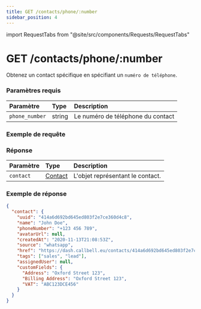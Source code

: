 ```yaml
---
title: GET /contacts/phone/:number
sidebar_position: 4
---
```


import RequestTabs from "@site/src/components/Requests/RequestTabs"

# GET /contacts/phone/:number

Obtenez un contact spécifique en spécifiant un `numéro de téléphone`.

### Paramètres requis

| Paramètre     | Type   | Description                        |
| :------------ | :----- | :--------------------------------- |
| `phone_number`| string | Le numéro de téléphone du contact   |

### Exemple de requête

<RequestTabs endpoint='contacts_api' request="get_contact_by_phone"/>

### Réponse

| Paramètre   | Type                                           | Description                   |
| :---------- | :--------------------------------------------- | :---------------------------- |
| `contact`   | [Contact](/api/reference/object_types/contact) | L'objet représentant le contact. |

### Exemple de réponse

```json title=response.json
{
  "contact": {
    "uuid": "414a6d692bd645ed803f2e7ce360d4c8",
    "name": "John Doe",
    "phoneNumber": "+123 456 789",
    "avatarUrl": null,
    "createdAt": "2020-11-13T21:08:53Z",
    "source": "whatsapp",
    "href": "https://dash.callbell.eu/contacts/414a6d692bd645ed803f2e7ce360d4c8",
    "tags": ["sales", "lead"],
    "assignedUser": null,
    "customFields": {
      "Address": "Oxford Street 123",
      "Billing Address": "Oxford Street 123",
      "VAT": "ABC123DCE456"
    }
  }
}
```